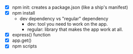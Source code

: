 - [X] npm init: creates a package.json (like a ship's manifest)
- [X] npm install
    - dev dependency vs "regular" dependency
        - dev: tool you need to work on the app.
        - regular: library that makes the app work at all.
- [X] express() function
- [X] app.get()
- [X] npm scripts
